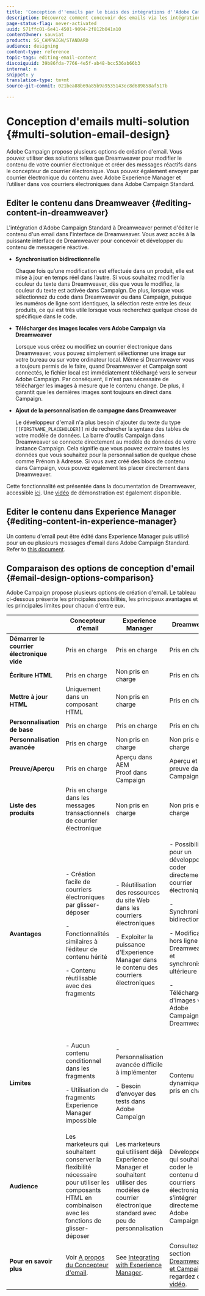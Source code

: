 ```yaml
---
title: 'Conception d''emails par le biais des intégrations d''Adobe Campaign '
description: Découvrez comment concevoir des emails via les intégrations d'Adobe Campaign dans le Concepteur d'email.
page-status-flag: never-activated
uuid: 571ffc01-6e41-4501-9094-2f812b041a10
contentOwner: sauviat
products: SG_CAMPAIGN/STANDARD
audience: designing
content-type: reference
topic-tags: editing-email-content
discoiquuid: 39b86fda-7766-4e5f-ab48-bcc536ab66b3
internal: n
snippet: y
translation-type: tm+mt
source-git-commit: 021bea88b69a85b9a9535143ec8d689858af517b

---
```



# Conception d'emails multi-solution {#multi-solution-email-design}

Adobe Campaign propose plusieurs options de création d'email. Vous pouvez utiliser des solutions telles que Dreamweaver pour modifier le contenu de votre courrier électronique et créer des messages réactifs dans le concepteur de courrier électronique. Vous pouvez également envoyer par courrier électronique du contenu avec Adobe Experience Manager et l’utiliser dans vos courriers électroniques dans Adobe Campaign Standard.

## Editer le contenu dans Dreamweaver {#editing-content-in-dreamweaver}

L'intégration d'Adobe Campaign Standard à Dreamweaver permet d'éditer le contenu d'un email dans l'interface de Dreamweaver. Vous avez accès à la puissante interface de Dreamweaver pour concevoir et développer du contenu de messagerie réactive.

* **Synchronisation bidirectionnelle**

   Chaque fois qu’une modification est effectuée dans un produit, elle est mise à jour en temps réel dans l’autre. Si vous souhaitez modifier la couleur du texte dans Dreamweaver, dès que vous le modifiez, la couleur du texte est activée dans Campaign. De plus, lorsque vous sélectionnez du code dans Dreamweaver ou dans Campaign, puisque les numéros de ligne sont identiques, la sélection reste entre les deux produits, ce qui est très utile lorsque vous recherchez quelque chose de spécifique dans le code.

* **Télécharger des images locales vers Adobe Campaign via Dreamweaver**

   Lorsque vous créez ou modifiez un courrier électronique dans Dreamweaver, vous pouvez simplement sélectionner une image sur votre bureau ou sur votre ordinateur local. Même si Dreamweaver vous a toujours permis de le faire, quand Dreamweaver et Campaign sont connectés, le fichier local est immédiatement téléchargé vers le serveur Adobe Campaign. Par conséquent, il n'est pas nécessaire de télécharger les images à mesure que le contenu change. De plus, il garantit que les dernières images sont toujours en direct dans Campaign.

* **Ajout de la personnalisation de campagne dans Dreamweaver**

   Le développeur d'email n'a plus besoin d'ajouter du texte du type `[[FIRSTNAME_PLACEHOLDER]]` ni de rechercher la syntaxe des tables de votre modèle de données. La barre d'outils Campaign dans Dreamweaver se connecte directement au modèle de données de votre instance Campaign. Cela signifie que vous pouvez extraire toutes les données que vous souhaitez pour la personnalisation de quelque chose comme Prénom à Adresse. Si vous avez créé des blocs de contenu dans Campaign, vous pouvez également les placer directement dans Dreamweaver.

Cette fonctionnalité est présentée dans la documentation de Dreamweaver, accessible [ici](https://helpx.adobe.com/dreamweaver/using/working-with-dreamweaver-and-campaign.html). Une [vidéo](https://helpx.adobe.com/campaign/kt/acs/using/acs-dreamweaver-integration-feature-video-use.html) de démonstration est également disponible.

## Editer le contenu dans Experience Manager {#editing-content-in-experience-manager}

Un contenu d'email peut être édité dans Experience Manager puis utilisé pour un ou plusieurs messages d'email dans Adobe Campaign Standard. Refer to [this document](../../integrating/using/integrating-with-experience-manager.md).

## Comparaison des options de conception d'email {#email-design-options-comparison}

Adobe Campaign propose plusieurs options de création d'email. Le tableau ci-dessous présente les principales possibilités, les principaux avantages et les principales limites pour chacun d'entre eux.

<table> 
 <thead> 
  <tr> 
   <th> </th> 
   <th> Concepteur d'email<br /> </th> 
   <th> Experience Manager<br /> </th> 
   <th> Dreamweaver<br /> </th> 
  </tr> 
 </thead> 
 <tbody> 
  <tr> 
   <td> <strong>Démarrer le courrier électronique vide</strong><br /> </td> 
   <td> Pris en charge<br /> </td> 
   <td> Pris en charge<br /> </td> 
   <td> Pris en charge<br /> </td> 
  </tr> 
  <tr> 
   <td> <strong>Écriture HTML</strong><br /> </td> 
   <td> Pris en charge<br /> </td> 
   <td> Non pris en charge<br /> </td> 
   <td> Pris en charge<br /> </td> 
  </tr> 
  <tr> 
   <td> <strong>Mettre à jour HTML</strong><br /> </td> 
   <td> Uniquement dans un composant HTML<br /> </td> 
   <td> Non pris en charge<br /> </td> 
   <td> Pris en charge<br /> </td> 
  </tr> 
  <tr> 
   <td> <strong>Personnalisation de base</strong><br /> </td> 
   <td> Pris en charge<br /> </td> 
   <td> Pris en charge<br /> </td> 
   <td> Pris en charge<br /> </td> 
  </tr> 
  <tr> 
   <td> <strong>Personnalisation avancée</strong><br /> </td> 
   <td> Pris en charge<br /> </td> 
   <td> Non pris en charge<br /> </td> 
   <td> Non pris en charge<br /> </td> 
  </tr> 
  <tr> 
   <td> <strong>Preuve/Aperçu</strong><br /> </td> 
   <td> Pris en charge<br /> </td> 
   <td> Aperçu dans AEM<br /> Proof dans Campaign<br /> </td> 
   <td> Aperçu et preuve dans Campaign<br /> </td> 
  </tr> 
  <tr> 
   <td> <strong>Liste des produits</strong><br /> </td> 
   <td> Pris en charge dans les messages transactionnels de courrier électronique<br /> </td> 
   <td> Non pris en charge<br /> </td> 
   <td> Non pris en charge<br /> </td> 
  </tr> 
  <tr> 
   <td> <strong>Avantages</strong><br /> </td> 
   <td> 
     <p>- Création facile de courriers électroniques par glisser-déposer</p>
     <p>- Fonctionnalités similaires à l’éditeur de contenu hérité</p>
     <p>- Contenu réutilisable avec des fragments</p>
  </td> 
   <td> 
     <p>- Réutilisation des ressources du site Web dans les courriers électroniques</p>
     <p>- Exploiter la puissance d'Experience Manager dans le contenu des courriers électroniques</p>
    </td> 
   <td> 
    <p>- Possibilité pour un développeur de coder directement un courrier électronique</p>
    <p>- Synchronisation bidirectionnelle</p>
    <p>- Modification hors ligne dans Dreamweaver et synchronisation ultérieure</p>
    <p>- Téléchargement d'images vers Adobe Campaign via Dreamweaver</p>
  </td> 
  </tr> 
  <tr> 
   <td> <strong>Limites</strong><br /> </td> 
   <td> 
     <p>- Aucun contenu conditionnel dans les fragments</p>
     <p>- Utilisation de fragments Experience Manager impossible</p>
  </td> 
   <td> 
     <p>- Personnalisation avancée difficile à implémenter</p>
     <p>- Besoin d’envoyer des tests dans Adobe Campaign</p>
  </td> 
   <td> Contenu dynamique non pris en charge<br /> </td> 
  </tr> 
  <tr> 
   <td> <strong>Audience</strong><br /> </td> 
   <td> Les marketeurs qui souhaitent conserver la flexibilité nécessaire pour utiliser les composants HTML en combinaison avec les fonctions de glisser-déposer<br /> </td> 
   <td> Les marketeurs qui utilisent déjà Experience Manager et souhaitent utiliser des modèles de courrier électronique standard avec peu de personnalisation<br /> </td> 
   <td> Développeurs qui souhaitent coder le contenu des courriers électroniques et s’intégrer directement à Adobe Campaign<br /> </td> 
  </tr> 
  <tr> 
   <td> <strong>Pour en savoir plus</strong><br /> </td> 
   <td> Voir <a href="../../designing/using/overview.md">A propos du Concepteur d'email</a>.<br /> </td> 
   <td> See <a href="../../integrating/using/integrating-with-experience-manager.md">Integrating with Experience Manager</a>.<br /> </td> 
   <td> Consultez la section <a href="https://helpx.adobe.com/dreamweaver/using/working-with-dreamweaver-and-campaign.html">Dreamweaver et Campaign</a> et regardez cette <a href="https://helpx.adobe.com/campaign/kt/acs/using/acs-dreamweaver-integration-feature-video-use.html">vidéo</a>.<br /> </td> 
  </tr> 
 </tbody> 
</table>
